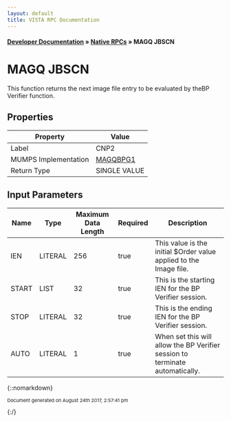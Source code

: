 ```yaml
---
layout: default
title: VISTA RPC Documentation
---
```


#### [Developer Documentation](../index) &#187; [Native RPCs](TableOfContents) &#187; MAGQ JBSCN<br/>
# MAGQ JBSCN

This function returns the next image file entry to be evaluated by theBP Verifier function.

## Properties

Property | Value
--- | ---
Label | CNP2
MUMPS Implementation | [MAGQBPG1](http://code.osehra.org/dox/Routine_MAGQBPG1_source.html)
Return Type | SINGLE VALUE


## Input Parameters

Name | Type | Maximum Data Length | Required | Description
--- | --- | --- | --- | ---
IEN | LITERAL | 256 | true | This value is the initial $Order value applied to the Image file.
START | LIST | 32 | true | This is the starting IEN for the BP Verifier session.
STOP | LITERAL | 32 | true | This is the ending IEN for the BP Verifier session.
AUTO | LITERAL | 1 | true | When set this will allow the BP Verifier session to terminate automatically.



{::nomarkdown} <br/><p style="font-size: 11px">Document generated on August 24th 2017, 2:57:41 pm</p>{:/}